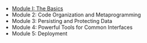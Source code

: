 * [Module I: The Basics](/module-1/)
* Module 2: Code Organization and Metaprogramming
* Module 3: Persisting and Protecting Data
* Module 4: Powerful Tools for Common Interfaces
* Module 5: Deployment